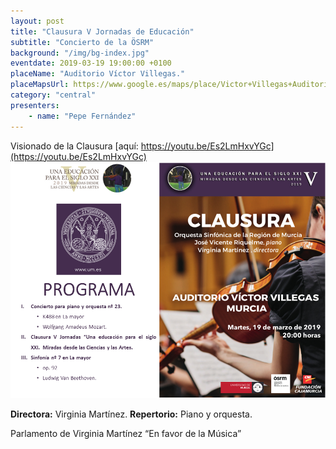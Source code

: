 ```yaml
---
layout: post
title: "Clausura V Jornadas de Educación"
subtitle: "Concierto de la ÖSRM"
background: "/img/bg-index.jpg"
eventdate: 2019-03-19 19:00:00 +0100
placeName: "Auditorio Víctor Villegas."
placeMapsUrl: https://www.google.es/maps/place/Victor+Villegas+Auditorium/@37.9834878,-1.116051,17z/data=!3m1!4b1!4m5!3m4!1s0xd63826cd7baef3d:0xe3f05dda709d0c1a!8m2!3d37.9834878!4d-1.1138623?hl=en
category: "central"
presenters:
    - name: "Pepe Fernández"
---
```

Visionado de la Clausura [aquí: https://youtu.be/Es2LmHxvYGc](https://youtu.be/Es2LmHxvYGc)  
![cartel](/img/posts/programaclausura.png)


**Directora:** Virginia Martínez.
**Repertorio:** Piano y orquesta.

Parlamento de Virginia Martínez “En favor de la Música”
